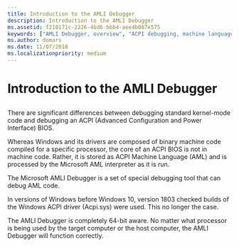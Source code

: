 ```yaml
---
title: Introduction to the AMLI Debugger
description: Introduction to the AMLI Debugger
ms.assetid: f210171c-2226-4bd6-bbb4-aee4b087e575
keywords: ["AMLI Debugger, overview", "ACPI debugging, machine language", "AML interpreter"]
ms.author: domars
ms.date: 11/07/2018
ms.localizationpriority: medium
---
```


# Introduction to the AMLI Debugger


## <span id="ddk_introduction_to_the_amli_debugger_dbg"></span><span id="DDK_INTRODUCTION_TO_THE_AMLI_DEBUGGER_DBG"></span>


There are significant differences between debugging standard kernel-mode code and debugging an ACPI (Advanced Configuration and Power Interface) BIOS.

Whereas Windows and its drivers are composed of binary machine code compiled for a specific processor, the core of an ACPI BIOS is not in machine code. Rather, it is stored as ACPI Machine Language (AML) and is processed by the Microsoft AML interpreter as it is run.

The Microsoft AMLI Debugger is a set of special debugging tool that can debug AML code. 

In versions of Windows before Windows 10, version 1803 checked builds of the Windows ACPI driver (Acpi.sys) were used. This no longer the case.

The AMLI Debugger is completely 64-bit aware. No matter what processor is being used by the target computer or the host computer, the AMLI Debugger will function correctly.

 

 





